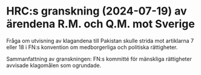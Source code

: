 # HRC:s granskning (2024-07-19) av ärendena R.M. och Q.M. mot Sverige

Fråga om utvisning av klagandena till Pakistan skulle strida mot artiklarna 7 eller 18 i FN:s konvention om medborgerliga och politiska rättigheter.

Sammanfattning av granskningen: FN:s kommitté för mänskliga rättigheter avvisade klagomålen som ogrundade.

